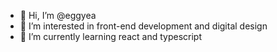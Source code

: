 - 👋 Hi, I’m @eggyea
- 👀 I’m interested in front-end development and digital design
- 🌱 I’m currently learning react and typescript

